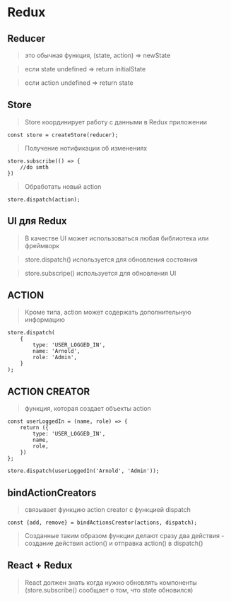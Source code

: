 # Redux

## Reducer

> это обычная функция, (state, action) => newState

> если state undefined => return initialState

> если action undefined => return state

## Store

> Store координирует работу с данными в Redux приложении

```
const store = createStore(reducer);
```

> Получение нотификации об изменениях

```
store.subscribe(() => {
	//do smth
})
```

> Обработать новый action

```
store.dispatch(action);
```
## UI для Redux

> В качестве UI может использоваться любая библиотека или фреймворк

> store.dispatch() используется для обновления состояния

> store.subscripe() используется для обновления UI

## ACTION

> Кроме типа, action может содержать дополнительную информацию

```
store.dispatch(
	{
		type: 'USER_LOGGED_IN',
		name: 'Arnold',
		role: 'Admin',
	}
);
```

## ACTION CREATOR

> функция, которая создает объекты action

```
const userLoggedIn = (name, role) => {
	return ({
		type: 'USER_LOGGED_IN',
		name,
		role,
	})
};

store.dispatch(userLoggedIn('Arnold', 'Admin'));
```

## bindActionCreators

> связывает функцию action creator c функцией dispatch

```
const {add, remove} = bindActionsCreator(actions, dispatch);
```

> Созданные таким образом функции делают сразу два действия - создание действия action() и отправка action() в dispatch()

## React + Redux

> React должен знать когда нужно обновлять 
> компоненты (store.subscribe() сообщает о том,
> что state обновился)